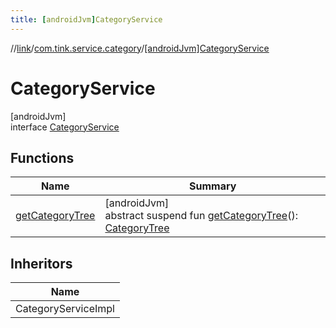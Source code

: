 ```yaml
---
title: [androidJvm]CategoryService
---
```

//[link](../../../index.html)/[com.tink.service.category](../index.html)/[[androidJvm]CategoryService](index.html)



# CategoryService



[androidJvm]\
interface [CategoryService](index.html)



## Functions


| Name | Summary |
|---|---|
| [getCategoryTree](get-category-tree.html) | [androidJvm]<br>abstract suspend fun [getCategoryTree](get-category-tree.html)(): [CategoryTree](../../com.tink.model.category/[android-jvm]-category-tree/index.html) |


## Inheritors


| Name |
|---|
| CategoryServiceImpl |

